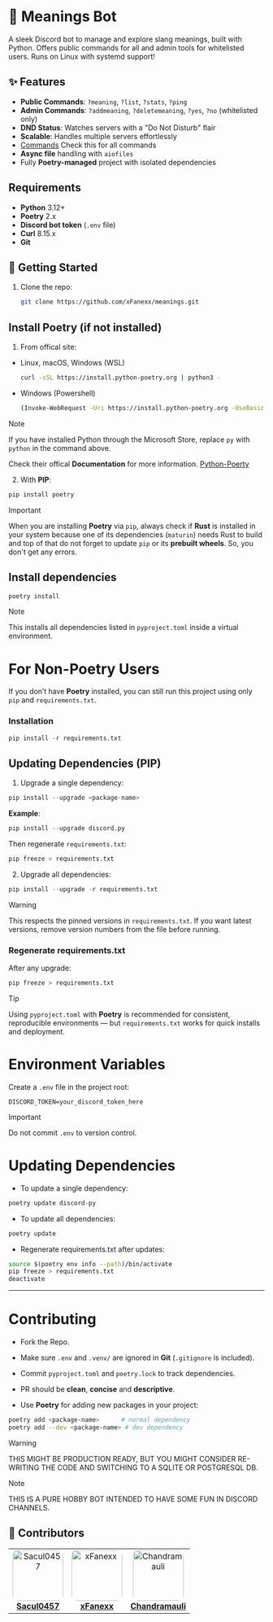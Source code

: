 # 🤖 Meanings Bot


A sleek Discord bot to manage and explore slang meanings, built with Python. Offers public commands for all and admin tools for whitelisted users. Runs on Linux with systemd support!

## ✨ Features
- **Public Commands**: `?meaning`, `?list`, `?stats`, `?ping`
- **Admin Commands**: `?addmeaning`, `?deletemeaning`, `?yes`, `?no` (whitelisted only)
- **DND Status**: Watches servers with a "Do Not Disturb" flair
- **Scalable**: Handles multiple servers effortlessly
- [Commands](commands.md) Check this for all commands
- **Async file** handling with `aiofiles`
- Fully **Poetry-managed** project with isolated dependencies

## Requirements

- **Python** 3.12+
- **Poetry** 2.x
- **Discord bot token** (`.env` file)
- **Curl** 8.15.x
- **Git**

## 🚀 Getting Started
1. Clone the repo:
   ```sh
   git clone https://github.com/xFanexx/meanings.git
   ```
## Install Poetry (if not installed)
1. From offical site:
  - Linux, macOS, Windows (WSL)
    ```sh
    curl -sSL https://install.python-poetry.org | python3 -
    ```
  - Windows (Powershell)
    ```sh
    (Invoke-WebRequest -Uri https://install.python-poetry.org -UseBasicParsing).Content | py -
    ```

> [!NOTE]
> If you have installed Python through the Microsoft Store, replace `py` with `python` in the command above.

Check their offical **Documentation** for more information. [Python-Poerty](https://python-poetry.org/docs/#installing-with-the-official-installer)

2. With **PIP**:
```py
pip install poetry
```

> [!IMPORTANT]
> When you are installing **Poetry** via `pip`, always check if **Rust** is installed in your system because one of its dependencies (`maturin`) needs Rust to build and top of that do not forget to update `pip` or its **prebuilt wheels**. So, you don't get any errors.

## Install dependencies

```py
poetry install
```

> [!NOTE]
> This installs all dependencies listed in `pyproject.toml` inside a virtual environment.

# For Non-Poetry Users

If you don’t have **Poetry** installed, you can still run this project using only `pip` and `requirements.txt`.

### Installation

```py
pip install -r requirements.txt
```

## Updating Dependencies (PIP)

1. Upgrade a single dependency:

```py
pip install --upgrade <package-name>
```
**Example**:

```py
pip install --upgrade discord.py
```

Then regenerate `requirements.txt`:

```py
pip freeze > requirements.txt
```

2. Upgrade all dependencies:

```py
pip install --upgrade -r requirements.txt
```

> [!WARNING]
> This respects the pinned versions in `requirements.txt`. If you want latest versions, remove version numbers from the file before running.


### Regenerate requirements.txt

After any upgrade:

```py
pip freeze > requirements.txt
```

> [!TIP]
> Using `pyproject.toml` with **Poetry** is recommended for consistent, reproducible environments — but `requirements.txt` works for quick installs and deployment.

# Environment Variables
Create a `.env` file in the project root:

```env
DISCORD_TOKEN=your_discord_token_here
```

> [!IMPORTANT]
> Do not commit `.env` to version control.

# Updating Dependencies

- To update a single dependency:

```py
poetry update discord-py
```

- To update all dependencies:

```py
poetry update
```

- Regenerate requirements.txt after updates:

```bash
source $(poetry env info --path)/bin/activate
pip freeze > requirements.txt
deactivate
```

---

# Contributing

- Fork the Repo.

- Make sure `.env` and `.venv/` are ignored in **Git** (`.gitignore` is included).

- Commit `pyproject.toml` and `poetry.lock` to track dependencies.

- PR should be **clean**, **concise** and **descriptive**.

- Use **Poetry** for adding new packages in your project:

```bash
poetry add <package-name>      # normal dependency
poetry add --dev <package-name> # dev dependency
```


> [!WARNING]
> THIS MIGHT BE PRODUCTION READY, BUT YOU MIGHT CONSIDER RE-WRITING THE CODE AND SWITCHING TO A SQLITE OR POSTGRESQL DB.

> [!NOTE]
> THIS IS A PURE HOBBY BOT INTENDED TO HAVE SOME FUN IN DISCORD CHANNELS.

## 👥 Contributors

<table align="center">
  <tr>
    <td align="center">
      <a href="https://github.com/Sacul0457">
        <img src="https://github.com/Sacul0457.png" width="100px;" style="border-radius:10px;" alt="Sacul0457"/>
        <br />
        <b>Sacul0457</b>
      </a>
    </td>
    <td align="center">
      <a href="https://github.com/xFanexx">
        <img src="https://github.com/xFanexx.png" width="100px;" style="border-radius:10px;" alt="xFanexx"/>
        <br />
        <b>xFanexx</b>
      </a>
    </td>
    <td align="center">
      <a href="https://github.com/Chandramauli-Arm64">
        <img src="https://github.com/Chandramauli-Arm64.png" width="100px;" style="border-radius:10px;" alt="Chandramauli"/>
        <br />
        <b>Chandramauli</b>
      </a>
    </td>
  </tr>
</table>

